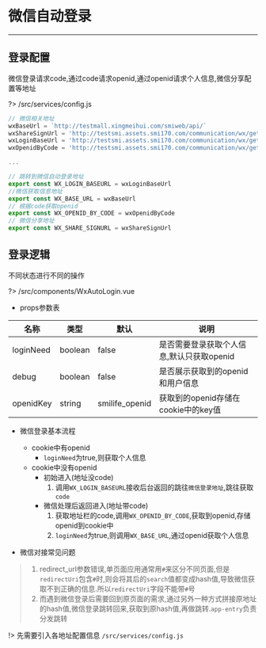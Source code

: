 # 微信自动登录

---

## 登录配置
微信登录请求code,通过code请求openid,通过openid请求个人信息,微信分享配置等地址

?> /src/services/config.js

```javascript
// 微信相关地址
wxBaseUrl = `http://testmall.xingmeihui.com/smiweb/api/`
wxShareSignUrl = 'http://testsmi.assets.smi170.com/communication/wx/getWXShare'
wxLoginBaseUrl = 'http://testsmi.assets.smi170.com/communication/wx/getWXCodeURLEncoder'
wxOpenidByCode = 'http://testsmi.assets.smi170.com/communication/wx/getWXOpenid'

...

// 跳转到微信自动登录地址
export const WX_LOGIN_BASEURL = wxLoginBaseUrl
//微信获取信息地址
export const WX_BASE_URL = wxBaseUrl 
// 根据code获取openid
export const WX_OPENID_BY_CODE = wxOpenidByCode
// 微信分享地址
export const WX_SHARE_SIGNURL = wxShareSignUrl
```


## 登录逻辑
不同状态进行不同的操作

?> /src/components/WxAutoLogin.vue

- props参数表

名称 | 类型 | 默认|说明
---|---|---|---|
loginNeed | boolean |false |是否需要登录获取个人信息,默认只获取openid
debug| boolean | false|是否展示获取到的openid和用户信息
openidKey| string |smilife_openid| 获取到的openid存储在cookie中的key值

- 微信登录基本流程
    - cookie中有openid
        - `loginNeed`为true,则获取个人信息
    - cookie中没有openid
        - 初始进入(地址没code)
            1. 调用`WX_LOGIN_BASEURL`接收后台返回的跳往`微信登录地址`,跳往获取`code`
        - 微信处理后返回进入(地址带code)
            1. 获取地址栏的code,调用`WX_OPENID_BY_CODE`,获取到openid,存储openid到cookie中
            2. `loginNeed`为true,则调用`WX_BASE_URL`,通过openid获取个人信息

- 微信对接常见问题
> 1. redirect_url参数错误,单页面应用通常用`#`来区分不同页面,但是`redirectUri`包含`#`时,则会将其后的`search`值都变成hash值,导致微信获取不到正确的信息.所以`redirectUri`字段不能带`#`号
> 2. 而遇到微信登录后需要回到原页面的需求,通过另外一种方式拼接原地址的hash值,微信登录跳转回来,获取到原hash值,再做跳转.`app-entry`负责分发跳转
    

!> 先需要引入各地址配置信息 `/src/services/config.js`
